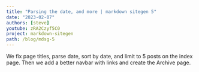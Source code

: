 ```yaml
---
title: "Parsing the date, and more | markdown sitegen 5"
date: "2023-02-07"
authors: [steve]
youtube: zRA2Czyf5C0
project: markdown-sitegen
path: /blog/mdsg-5
---
```


<YouTubePlayer youtubeLink={frontmatter.youtube} />

We fix page titles, parse date, sort by date, and limit to 5 posts on the index page. Then we add a better navbar with links and create the Archive page.
